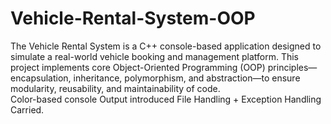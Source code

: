 # Vehicle-Rental-System-OOP
The Vehicle Rental System is a C++ console-based application designed to simulate a real-world vehicle booking and management platform. This project implements core Object-Oriented Programming (OOP) principles—encapsulation, inheritance, polymorphism, and abstraction—to ensure modularity, reusability, and maintainability of code.
<br>
Color-based console Output introduced
File Handling + Exception Handling Carried.
